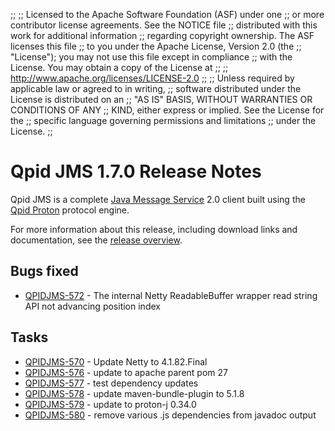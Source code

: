 ;;
;; Licensed to the Apache Software Foundation (ASF) under one
;; or more contributor license agreements.  See the NOTICE file
;; distributed with this work for additional information
;; regarding copyright ownership.  The ASF licenses this file
;; to you under the Apache License, Version 2.0 (the
;; "License"); you may not use this file except in compliance
;; with the License.  You may obtain a copy of the License at
;; 
;;   http://www.apache.org/licenses/LICENSE-2.0
;; 
;; Unless required by applicable law or agreed to in writing,
;; software distributed under the License is distributed on an
;; "AS IS" BASIS, WITHOUT WARRANTIES OR CONDITIONS OF ANY
;; KIND, either express or implied.  See the License for the
;; specific language governing permissions and limitations
;; under the License.
;;

# Qpid JMS 1.7.0 Release Notes

Qpid JMS is a complete [Java Message Service][jms] 2.0 client built
using the [Qpid Proton]({{site_url}}/proton/index.html) protocol
engine.

For more information about this release, including download links and
documentation, see the [release overview](index.html).

[jms]: http://en.wikipedia.org/wiki/Java_Message_Service


## Bugs fixed

 - [QPIDJMS-572](https://issues.apache.org/jira/browse/QPIDJMS-572) - The internal Netty ReadableBuffer wrapper read string API not advancing position index

## Tasks

 - [QPIDJMS-570](https://issues.apache.org/jira/browse/QPIDJMS-570) - Update Netty to 4.1.82.Final
 - [QPIDJMS-576](https://issues.apache.org/jira/browse/QPIDJMS-576) - update to apache parent pom 27
 - [QPIDJMS-577](https://issues.apache.org/jira/browse/QPIDJMS-577) - test dependency updates
 - [QPIDJMS-578](https://issues.apache.org/jira/browse/QPIDJMS-578) - update maven-bundle-plugin to 5.1.8
 - [QPIDJMS-579](https://issues.apache.org/jira/browse/QPIDJMS-579) - update to proton-j 0.34.0
 - [QPIDJMS-580](https://issues.apache.org/jira/browse/QPIDJMS-580) - remove various .js dependencies from javadoc output